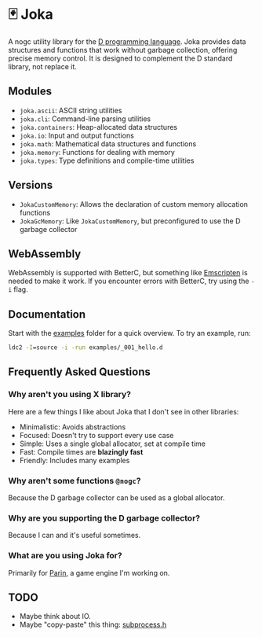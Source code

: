 # 🃏 Joka

A nogc utility library for the [D programming language](https://dlang.org/).
Joka provides data structures and functions that work without garbage collection, offering precise memory control.
It is designed to complement the D standard library, not replace it.

## Modules

* `joka.ascii`: ASCII string utilities
* `joka.cli`: Command-line parsing utilities
* `joka.containers`: Heap-allocated data structures
* `joka.io`: Input and output functions
* `joka.math`: Mathematical data structures and functions
* `joka.memory`: Functions for dealing with memory
* `joka.types`: Type definitions and compile-time utilities

## Versions

* `JokaCustomMemory`: Allows the declaration of custom memory allocation functions
* `JokaGcMemory`: Like `JokaCustomMemory`, but preconfigured to use the D garbage collector

## WebAssembly

WebAssembly is supported with BetterC, but something like [Emscripten](https://emscripten.org/) is needed to make it work.
If you encounter errors with BetterC, try using the `-i` flag.

## Documentation

Start with the [examples](./examples/) folder for a quick overview.
To try an example, run:

```cmd
ldc2 -I=source -i -run examples/_001_hello.d
```

## Frequently Asked Questions

### Why aren't you using X library?

Here are a few things I like about Joka that I don't see in other libraries:

* Minimalistic: Avoids abstractions
* Focused: Doesn't try to support every use case
* Simple: Uses a single global allocator, set at compile time
* Fast: Compile times are **blazingly fast**
* Friendly: Includes many examples

### Why aren't some functions `@nogc`?

Because the D garbage collector can be used as a global allocator.

### Why are you supporting the D garbage collector?

Because I can and it's useful sometimes.

### What are you using Joka for?

Primarily for [Parin](https://github.com/Kapendev/parin), a game engine I'm working on.

## TODO

* Maybe think about IO.
* Maybe "copy-paste" this thing: [subprocess.h](https://github.com/sheredom/subprocess.h)
